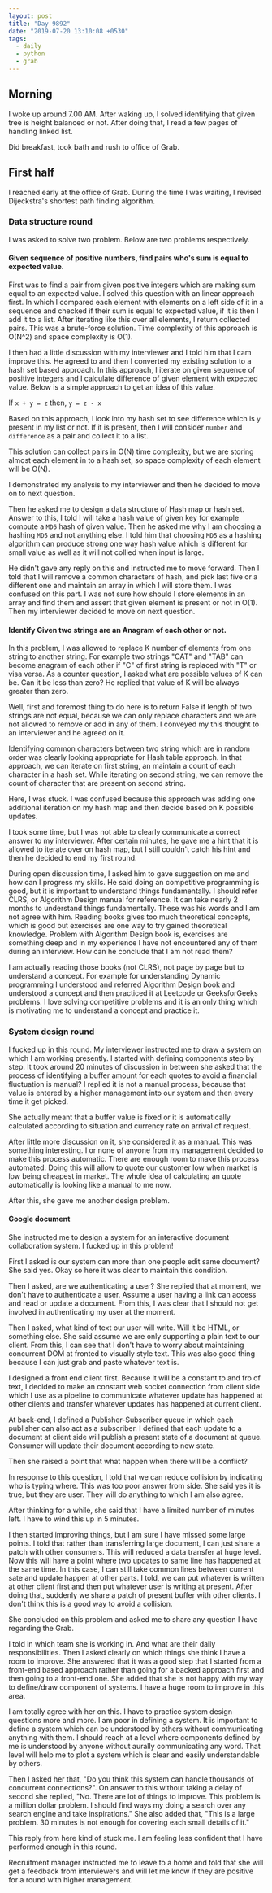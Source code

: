 ```yaml
---
layout: post
title: "Day 9892"
date: "2019-07-20 13:10:08 +0530"
tags:
  - daily
  - python
  - grab
---
```


## Morning

I woke up around 7.00 AM. After waking up, I solved identifying that given tree
is height balanced or not. After doing that, I read a few pages of handling
linked list.

Did breakfast, took bath and rush to office of Grab.


## First half

I reached early at the office of Grab. During the time I was waiting, I revised
Dijeckstra's shortest path finding algorithm.


### Data structure round

I was asked to solve two problem. Below are two problems respectively.


#### Given sequence of positive numbers, find pairs who's sum is equal to expected value.


First was to find a pair from given positive integers which are making sum equal
to an expected value. I solved this question with an linear approach first. In
which I compared each element with elements on a left side of it in a sequence
and checked if their sum is equal to expected value, if it is then I add it to a
list. After iterating like this over all elements, I return collected pairs.
This was a brute-force solution. Time complexity of this approach is O(N^2) and
space complexity is O(1).

I then had a little discussion with my interviewer and I told him that I cam
improve this. He agreed to and then I converted my existing solution to a hash
set based approach. In this approach, I iterate on given sequence of positive
integers and I calculate difference of given element with expected value. Below
is a simple approach to get an idea of this value.

If `x + y = z` then, `y = z - x`

Based on this approach, I look into my hash set to see difference which is `y`
present in my list or not. If it is present, then I will consider `number` and
`difference` as a pair and collect it to a list.

This solution can collect pairs in O(N) time complexity, but we are storing
almost each element in to a hash set, so space complexity of each element will
be O(N).

I demonstrated my analysis to my interviewer and then he decided to move on to
next question.

Then he asked me to design a data structure of Hash map or hash set. Answer to
this, I told I will take a hash value of given key for example compute a `MD5`
hash of given value. Then he asked me why I am choosing a hashing `MD5` and not
anything else. I told him that choosing `MD5` as a hashing algorithm can produce
strong one way hash value which is different for small value as well as it will
not collied when input is large.

He didn't gave any reply on this and instructed me to move forward. Then I told
that I will remove a common characters of hash, and pick last five or a
different one and maintain an array in which I will store them. I was confused
on this part. I was not sure how should I store elements in an array and find
them and assert that given element is present or not in O(1). Then my
interviewer decided to move on next question.


#### Identify Given two strings are an Anagram of each other or not.

In this problem, I was allowed to replace K number of elements from one string
to another string. For example two strings "CAT" and "TAB" can become anagram of
each other if "C" of first string is replaced with "T" or visa versa. As a
counter question, I asked what are possible values of K can be. Can it be less
than zero? He replied that value of K will be always greater than zero.

Well, first and foremost thing to do here is to return False if length of two
strings are not equal, because we can only replace characters and we are not
allowed to remove or add in any of them. I conveyed my this thought to an
interviewer and he agreed on it.

Identifying common characters between two string which are in random order was
clearly looking appropriate for Hash table approach. In that approach, we can
iterate on first string, an maintain a count of each character in a hash set.
While iterating on second string, we can remove the count of character that are
present on second string.

Here, I was stuck. I was confused because this approach was adding one
additional iteration on my hash map and then decide based on K possible updates.

I took some time, but I was not able to clearly communicate a correct answer to
my interviewer. After certain minutes, he gave me a hint that it is allowed to
iterate over on hash map, but I still couldn't catch his hint and then he
decided to end my first round.

During open discussion time, I asked him to gave suggestion on me and how can I
progress my skills. He said doing an competitive programming is good, but it is
important to understand things fundamentally. I should refer CLRS, or Algorithm
Design manual for reference. It can take nearly 2 months to understand things
fundamentally. These was his words and I am not agree with him. Reading books
gives too much theoretical concepts, which is good but exercises are one way to
try gained theoretical knowledge. Problem with Algorithm Design book is,
exercises are something deep and in my experience I have not encountered any of
them during an interview. How can he conclude that I am not read them?

I am actually reading those books (not CLRS), not page by page but to understand
a concept. For example for understanding Dynamic programming I understood and
referred Algorithm Design book and understood a concept and then practiced it at
Leetcode or GeeksforGeeks problems. I love solving competitive problems and it
is an only thing which is motivating me to understand a concept and practice it.


### System design round

I fucked up in this round. My interviewer instructed me to draw a system on
which I am working presently. I started with defining components step by step.
It took around 20 minutes of discussion in between she asked that the process of
identifying a buffer amount for each quotes to avoid a financial fluctuation is
manual? I replied it is not a manual process, because that value is entered by a
higher management into our system and then every time it get picked.

She actually meant that a buffer value is fixed or it is automatically
calculated according to situation and currency rate on arrival of request.

After little more discussion on it, she considered it as a manual. This was
something interesting. I or none of anyone from my management decided to make
this process automatic. There are enough room to make this process automated.
Doing this will allow to quote our customer low when market is low being
cheapest in market. The whole idea of calculating an quote automatically is
looking like a manual to me now.

After this, she gave me another design problem.


#### Google document

She instructed me to design a system for an interactive document collaboration
system.  I fucked up in this problem!

First I asked is our system can more than one people edit same document? She
said yes. Okay so here it was clear to maintain this condition.

Then I asked, are we authenticating a user? She replied that at moment, we don't
have to authenticate a user. Assume a user having a link can access and read or
update a document. From this, I was clear that I should not get involved in
authenticating my user at the moment.

Then I asked, what kind of text our user will write. Will it be HTML, or
something else. She said assume we are only supporting a plain text to our
client. From this, I can see that I don't have to worry about maintaining
concurrent DOM at fronted to visually style text. This was also good thing
because I can just grab and paste whatever text is.

I designed a front end client first. Because it will be a constant to and fro of
text, I decided to make an constant web socket connection from client side which
I use as a pipeline to communicate whatever update has happened at other clients
and transfer whatever updates has happened at current client.

At back-end, I defined a Publisher-Subscriber queue in which each publisher can
also act as a subscriber. I defined that each update to a document at client
side will publish a present state of a document at queue. Consumer will update
their document according to new state.

Then she raised a point that what happen when there will be a conflict?

In response to this question, I told that we can reduce collision by indicating
who is typing where. This was too poor answer from side. She said yes it is
true, but they are user. They will do anything to which I am also agree.

After thinking for a while, she said that I have a limited number of minutes
left. I have to wind this up in 5 minutes.

I then started improving things, but I am sure I have missed some large points.
I told that rather than transferring large document, I can just share a patch
with other consumers. This will reduced a data transfer at huge level. Now this
will have a point where two updates to same line has happened at the same time.
In this case, I can still take common lines between current sate and update
happen at other parts. I told, we can put whatever is written at other client
first and then put whatever user is writing at present. After doing that,
suddenly we share a patch of present buffer with other clients. I don't think
this is a good way to avoid a collision.

She concluded on this problem and asked me to share any question I have
regarding the Grab.

I told in which team she is working in. And what are their daily
responsibilities. Then I asked clearly on which things she think I have a room
to improve. She answered that it was a good step that I started from a front-end
based approach rather than going for a backed approach first and then going to a
front-end one. She added that she is not happy with my way to define/draw
component of systems. I have a huge room to improve in this area.

I am totally agree with her on this. I have to practice system design questions
more and more. I am poor in defining a system. It is important to define a
system which can be understood by others without communicating anything with
them. I should reach at a level where components defined by me is understood by
anyone without aurally communicating any word. That level will help me to plot a
system which is clear and easily understandable by others.

Then I asked her that, "Do you think this system can handle thousands of
concurrent connections?". On answer to this without taking a delay of second she
replied, "No. There are lot of things to improve. This problem is a million
dollar problem. I should find ways my doing a search over any search engine and
take inspirations." She also added that, "This is a large problem. 30 minutes is
not enough for covering each small details of it."

This reply from here kind of stuck me. I am feeling less confident that I have
performed enough in this round.

Recruitment manager instructed me to leave to a home and told that she will get
a feedback from interviewers and will let me know if they are positive for a
round with higher management.
